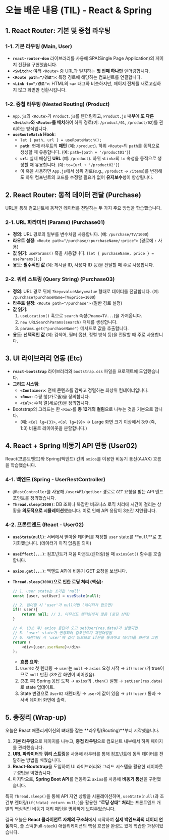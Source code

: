 # 오늘 배운 내용 (TIL) - React & Spring

## 1. React Router: 기본 및 중첩 라우팅

### 1-1. 기본 라우팅 (Main, User)

- **`react-router-dom`** 라이브러리를 사용해 SPA(Single Page Application)의 페이지 전환을 구현했습니다.
- **`<Switch>`**: 여러 `<Route>` 중 URL과 일치하는 **첫 번째 하나만** 렌더링합니다.
- **`<Route path="/경로">`**: 특정 경로에 해당하는 컴포넌트를 연결합니다.
- **`<Link to="/경로">`**: HTML의 `<a>` 태그와 비슷하지만, 페이지 전체를 새로고침하지 않고 화면만 전환시킵니다.

### 1-2. 중첩 라우팅 (Nested Routing) (Product)

- `App.js`의 `<Route>`가 `Product.js`를 렌더링하고, `Product.js` **내부에 또 다른 `<Switch>`와 `<Route>`를 배치**하여 하위 경로(예: `/product/01`, `/product/02`)를 관리하는 방식입니다.
- **`useRouteMatch` Hook**:
  - `let { path, url } = useRouteMatch();`
  - **`path`**: 현재 라우트의 **패턴** (예: `/product`). 하위 `<Route>`의 `path`를 동적으로 생성할 때 유용합니다. (예: `path={path + '/product01'}`)
  - **`url`**: 실제 매칭된 **URL** (예: `/product`). 하위 `<Link>`의 `to` 속성을 동적으로 생성할 때 유용합니다. (예: `to={url + '/product02'}`)
  - 이 훅을 사용하면 `App.js`에서 상위 경로(e.g., `/product` -> `/items`)를 변경해도 하위 컴포넌트의 코드를 수정할 필요가 없어 **유지보수성**이 향상됩니다.

## 2. React Router: 동적 데이터 전달 (Purchase)

URL을 통해 컴포넌트에 동적인 데이터를 전달하는 두 가지 주요 방법을 학습했습니다.

### 2-1. URL 파라미터 (Params) (Purchase01)

- **정의**: URL 경로의 일부를 변수처럼 사용합니다. (예: `/purchase/TV/1000`)
- **라우트 설정**: `<Route path="/purchase/:purchaseName/:price">` (경로에 `:` 사용)
- **값 읽기**: `useParams()` 훅을 사용합니다. (`let { purchaseName, price } = useParams();`)
- **용도**: **필수적인 값** (예: 게시글 ID, 사용자 ID 등)을 전달할 때 주로 사용합니다.

### 2-2. 쿼리 스트링 (Query String) (Purchase03)

- **정의**: URL 경로 뒤에 `?key=value&key=value` 형태로 데이터를 전달합니다. (예: `/purchase?purchaseName=TV&price=1000`)
- **라우트 설정**: `<Route path="/purchase">` (일반 경로 설정)
- **값 읽기**:
  1.  `useLocation()` 훅으로 `search` 속성(`?name=TV...`)을 가져옵니다.
  2.  `new URLSearchParams(search)` 객체를 생성합니다.
  3.  `params.get("purchaseName")` 메서드로 값을 추출합니다.
- **용도**: **선택적인 값** (예: 검색어, 필터 옵션, 정렬 방식 등)을 전달할 때 주로 사용합니다.

## 3. UI 라이브러리 연동 (Etc)

- **`react-bootstrap`** 라이브러리와 `bootstrap.css` 파일을 프로젝트에 도입했습니다.
- **그리드 시스템**:
  - **`<Container>`**: 전체 콘텐츠를 감싸고 정렬하는 최상위 컨테이너입니다.
  - **`<Row>`**: 수평 행(가로줄)을 정의합니다.
  - **`<Col>`**: 수직 열(세로칸)을 정의합니다.
- Bootstrap의 그리드는 한 `<Row>`를 **총 12개의 컬럼**으로 나누는 것을 기본으로 합니다.
  - (예: `<Col lg={3}>`, `<Col lg={9}>` → Large 화면 크기 이상에서 3:9 (즉, 1:3) 비율로 레이아웃을 분할합니다.)

## 4. React + Spring 비동기 API 연동 (User02)

React(프론트엔드)와 Spring(백엔드) 간의 `axios`를 이용한 비동기 통신(AJAX) 흐름을 학습했습니다.

### 4-1. 백엔드 (Spring - UserRestController)

- `@RestController`를 사용해 `/userAPI/getUser` 경로로 `GET` 요청을 받는 API 엔드포인트를 정의했습니다.
- **`Thread.sleep(3000)`**: DB 조회나 복잡한 비즈니스 로직 처리에 시간이 걸리는 상황을 **의도적으로 시뮬레이션**했습니다. 이로 인해 API 응답이 3초간 지연됩니다.

### 4-2. 프론트엔드 (React - User02)

- **`useState(null)`**: 서버에서 받아올 데이터를 저장할 `user` state를 **`null`**로 초기화했습니다. (데이터가 아직 없음을 의미)
- **`useEffect(...)`**: 컴포넌트가 처음 마운트(렌더링)될 때 `axiosGet()` 함수를 호출합니다.
- **`axios.get(...)`**: 백엔드 API에 비동기 GET 요청을 보냅니다.
- **`Thread.sleep(3000)`으로 인한 로딩 처리 (핵심):**

  ```javascript
  // 1. user state는 초기값 'null'
  const [user, setUser] = useState(null);

  // 2. 렌더링 시 'user'가 null이면 (데이터가 없으면)
  if(! user){
      return null; // 3. 아무것도 렌더링하지 않음 (로딩 상태)
  }

  // 4. (3초 후) axios 응답이 오고 setUser(res.data)가 실행되면
  // 5. 'user' state가 변경되어 컴포넌트가 재렌더링됨
  // 6. 재렌더링 시 'user'에 값이 있으므로 if문을 통과하고 데이터를 화면에 그림
  return (
      <div>{user.userName}</div>
  );
  ```
  - **흐름 요약**:
  1.  `User02` 첫 렌더링 → `user`는 `null` → `axios` 요청 시작 → `if(!user)`가 true이므로 `null` 반환 (3초간 화면이 비어있음).
  2.  (3초 후) Spring 응답 도착 → `axios`의 `.then()` 실행 → `setUser(res.data)`로 state 업데이트.
  3.  State 변경으로 `User02` 재렌더링 → `user`에 값이 있음 → `if(!user)` 통과 → 서버 데이터 화면에 출력.

## 5. 총정리 (Wrap-up)

오늘은 React 애플리케이션의 뼈대를 잡는 **라우팅(Routing)**부터 시작했습니다.

1.  **기본 라우팅**으로 페이지를 나누고, **중첩 라우팅**으로 컴포넌트 내부에서 하위 페이지를 관리했습니다.
2.  **URL 파라미터**와 **쿼리 스트링**을 사용해 라우터를 통해 컴포넌트에 동적 데이터를 전달하는 방법을 배웠습니다.
3.  **React-Bootstrap**을 도입하여 UI 라이브러리와 그리드 시스템을 활용한 레이아웃 구성법을 익혔습니다.
4.  마지막으로, **Spring Boot API**를 연동하고 `axios`를 사용해 **비동기 통신**을 구현했습니다.

특히 `Thread.sleep()`을 통해 API 지연 상황을 시뮬레이션하며, `useState(null)`과 조건부 렌더링(`if(!data) return null;`)을 활용한 **"로딩 상태" 처리**는 프론트엔드 개발의 핵심적인 비동기 처리 패턴을 명확하게 보여주었습니다.

결국 오늘은 **React 클라이언트 자체의 구조화**에서 시작하여 **실제 백엔드와의 데이터 연동**까지, 풀 스택(Full-stack) 애플리케이션의 핵심 흐름을 완성도 있게 학습한 과정이었습니다.
